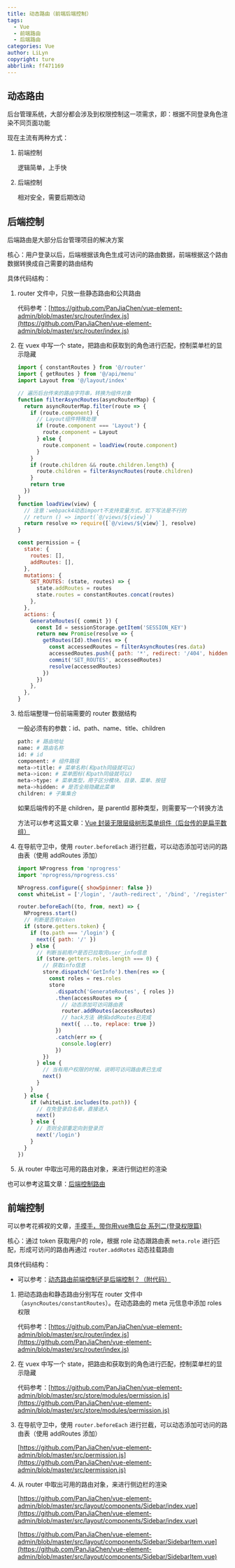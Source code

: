 ```yaml
---
title: 动态路由（前端后端控制）
tags:
  - Vue
  - 前端路由
  - 后端路由
categories: Vue
author: LiLyn
copyright: ture
abbrlink: ff471169
---
```


## 动态路由

后台管理系统，大部分都会涉及到权限控制这一项需求，即：根据不同登录角色渲染不同页面功能

现在主流有两种方式：

1. 前端控制

   逻辑简单，上手快

2. 后端控制

   相对安全，需要后期改动
   

<!--more-->

## 后端控制

后端路由是大部分后台管理项目的解决方案

核心：用户登录以后，后端根据该角色生成可访问的路由数据，前端根据这个路由数据转换成自己需要的路由结构

具体代码结构：

1. router 文件中，只放一些静态路由和公共路由

   代码参考：[https://github.com/PanJiaChen/vue-element-admin/blob/master/src/router/index.js](https://github.com/PanJiaChen/vue-element-admin/blob/master/src/router/index.js)

2. 在 vuex 中写一个 state，把路由和获取到的角色进行匹配，控制菜单栏的显示隐藏

   ```js
   import { constantRoutes } from '@/router'
   import { getRoutes } from '@/api/menu'
   import Layout from '@/layout/index'
   
   // 遍历后台传来的路由字符串，转换为组件对象
   function filterAsyncRoutes(asyncRouterMap) {
     return asyncRouterMap.filter(route => {
       if (route.component) {
         // Layout组件特殊处理
         if (route.component === 'Layout') {
           route.component = Layout
         } else {
           route.component = loadView(route.component)
         }
       }
       if (route.children && route.children.length) {
         route.children = filterAsyncRoutes(route.children)
       }
       return true
     })
   }
   function loadView(view) {
     // 注意：webpack4动态import不支持变量方式，如下写法是不行的
     // return () => import(`@/views/${view}`)
     return resolve => require([`@/views/${view}`], resolve)
   }
   
   const permission = {
     state: {
       routes: [],
       addRoutes: [],
     },
     mutations: {
       SET_ROUTES: (state, routes) => {
         state.addRoutes = routes
         state.routes = constantRoutes.concat(routes)
       },
     },
     actions: {
       GenerateRoutes({ commit }) {
         const Id = sessionStorage.getItem('SESSION_KEY')
         return new Promise(resolve => {
           getRoutes(Id).then(res => {
             const accessedRoutes = filterAsyncRoutes(res.data)
             accessedRoutes.push({ path: '*', redirect: '/404', hidden: true })
             commit('SET_ROUTES', accessedRoutes)
             resolve(accessedRoutes)
           })
         })
       },
     },
   }
   ```

3. 给后端整理一份前端需要的 router 数据结构

   一般必须有的参数：id、path、name、title、children

   ```bash
   path: # 路由地址
   name: # 路由名称
   id: # id
   component: # 组件路径
   meta->title: # 菜单名称(和path同级就可以)
   meta->icon: # 菜单图标(和path同级就可以)
   meta->type: # 菜单类型，用于区分模块、目录、菜单、按钮
   meta->hidden: # 是否全局隐藏此菜单
   children: # 子集集合
   ```

   如果后端传的不是 children，是 parentId 那种类型，则需要写一个转换方法

   方法可以参考这篇文章：[Vue 封装无限层级树形菜单组件（后台传的是扁平数组）](https://blog.csdn.net/qq_38689395/article/details/116019842?spm=1001.2014.3001.5501)

4. 在导航守卫中，使用 `router.beforeEach` 进行拦截，可以动态添加可访问的路由表（使用 addRoutes 添加）

   ```js
   import NProgress from 'nprogress'
   import 'nprogress/nprogress.css'
   
   NProgress.configure({ showSpinner: false })
   const whiteList = ['/login', '/auth-redirect', '/bind', '/register']
   
   router.beforeEach((to, from, next) => {
     NProgress.start()
     // 判断是否有token
     if (store.getters.token) {
       if (to.path === '/login') {
         next({ path: '/' })
       } else {
         // 判断当前用户是否已拉取完user_info信息
         if (store.getters.roles.length === 0) {
           // 获取info信息
           store.dispatch('GetInfo').then(res => {
             const roles = res.roles
             store
               .dispatch('GenerateRoutes', { roles })
               .then(accessRoutes => {
                 // 动态添加可访问路由表
                 router.addRoutes(accessRoutes)
                 // hack方法 确保addRoutes已完成
                 next({ ...to, replace: true })
               })
               .catch(err => {
                 console.log(err)
               })
           })
         } else {
           // 当有用户权限的时候，说明可访问路由表已生成
           next()
         }
       }
     } else {
       if (whiteList.includes(to.path)) {
         // 在免登录白名单，直接进入
         next()
       } else {
         // 否则全部重定向到登录页
         next('/login')
       }
     }
   })
   ```

5. 从 router 中取出可用的路由对象，来进行侧边栏的渲染

也可以参考这篇文章：[后端控制路由](https://blog.csdn.net/weixin_46923775/article/details/108366807?utm_medium=distribute.pc_relevant.none-task-blog-2%7Edefault%7EBlogCommendFromBaidu%7Edefault-18.control&dist_request_id=1619664910213_44556&depth_1-utm_source=distribute.pc_relevant.none-task-blog-2%7Edefault%7EBlogCommendFromBaidu%7Edefault-18.control)

## 前端控制

可以参考花裤衩的文章，[手摸手，带你用vue撸后台 系列二(登录权限篇)](https://segmentfault.com/a/1190000009506097)

核心：通过 token 获取用户的 role，根据 role 动态跟路由表 `meta.role` 进行匹配，形成可访问的路由再通过 `router.addRotes` 动态挂载路由

具体代码结构：

- 可以参考：[动态路由前端控制还是后端控制？（附代码）](https://juejin.cn/post/6844904145267195917)

1. 把动态路由和静态路由分别写在 router 文件中（`asyncRoutes/constantRoutes`）。在动态路由的 meta 元信息中添加 roles 权限

   代码参考：[https://github.com/PanJiaChen/vue-element-admin/blob/master/src/router/index.js](https://github.com/PanJiaChen/vue-element-admin/blob/master/src/router/index.js)

2. 在 vuex 中写一个 state，把路由和获取到的角色进行匹配，控制菜单栏的显示隐藏

   代码参考：[https://github.com/PanJiaChen/vue-element-admin/blob/master/src/store/modules/permission.js](https://github.com/PanJiaChen/vue-element-admin/blob/master/src/store/modules/permission.js)

3. 在导航守卫中，使用 `router.beforeEach` 进行拦截，可以动态添加可访问的路由表（使用 addRoutes 添加）

   [https://github.com/PanJiaChen/vue-element-admin/blob/master/src/permission.js](https://github.com/PanJiaChen/vue-element-admin/blob/master/src/permission.js)

4. 从 router 中取出可用的路由对象，来进行侧边栏的渲染

   [https://github.com/PanJiaChen/vue-element-admin/blob/master/src/layout/components/Sidebar/index.vue](https://github.com/PanJiaChen/vue-element-admin/blob/master/src/layout/components/Sidebar/index.vue)

   [https://github.com/PanJiaChen/vue-element-admin/blob/master/src/layout/components/Sidebar/SidebarItem.vue](https://github.com/PanJiaChen/vue-element-admin/blob/master/src/layout/components/Sidebar/SidebarItem.vue)